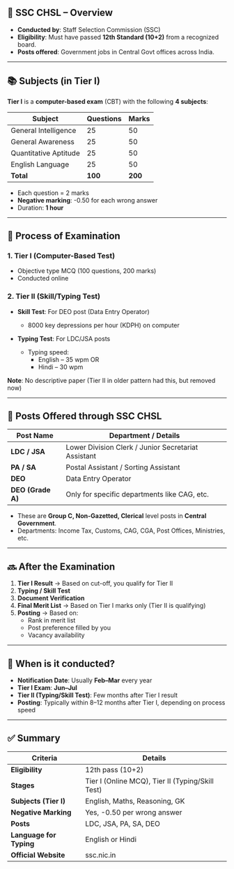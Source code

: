 ## 📝 SSC CHSL – Overview

- **Conducted by**: Staff Selection Commission (SSC)
- **Eligibility**: Must have passed **12th Standard (10+2)** from a recognized board.
- **Posts offered**: Government jobs in Central Govt offices across India.

---

## 📚 Subjects (in Tier I)

**Tier I** is a **computer-based exam** (CBT) with the following **4 subjects**:

| Subject               | Questions | Marks   |
| --------------------- | --------- | ------- |
| General Intelligence  | 25        | 50      |
| General Awareness     | 25        | 50      |
| Quantitative Aptitude | 25        | 50      |
| English Language      | 25        | 50      |
| **Total**             | **100**   | **200** |

- Each question = 2 marks
- **Negative marking**: -0.50 for each wrong answer
- Duration: **1 hour**
    

---

## 🧾 Process of Examination

### **1. Tier I (Computer-Based Test)**

- Objective type MCQ (100 questions, 200 marks)
- Conducted online

### **2. Tier II (Skill/Typing Test)**

- **Skill Test**: For DEO post (Data Entry Operator)
    - 8000 key depressions per hour (KDPH) on computer
	
- **Typing Test**: For LDC/JSA posts
    - Typing speed:
        - English – 35 wpm OR
        - Hindi – 30 wpm

**Note**: No descriptive paper (Tier II in older pattern had this, but removed now)

---
## 🧳 Posts Offered through SSC CHSL

| Post Name         | Department / Details                                |
| ----------------- | --------------------------------------------------- |
| **LDC / JSA**     | Lower Division Clerk / Junior Secretariat Assistant |
| **PA / SA**       | Postal Assistant / Sorting Assistant                |
| **DEO**           | Data Entry Operator                                 |
| **DEO (Grade A)** | Only for specific departments like CAG, etc.        |

- These are **Group C, Non-Gazetted, Clerical** level posts in **Central Government**.
- Departments: Income Tax, Customs, CAG, CGA, Post Offices, Ministries, etc.

---

## 🔜 After the Examination

1. **Tier I Result** → Based on cut-off, you qualify for Tier II
2. **Typing / Skill Test**
3. **Document Verification**
4. **Final Merit List** → Based on Tier I marks only (Tier II is qualifying)
5. **Posting** → Based on:
    - Rank in merit list
    - Post preference filled by you
    - Vacancy availability

---

## 📅 When is it conducted?

- **Notification Date**: Usually **Feb–Mar** every year
- **Tier I Exam**: **Jun–Jul**
- **Tier II (Typing/Skill Test)**: Few months after Tier I result
- **Posting**: Typically within 8–12 months after Tier I, depending on process speed

---

## ✅ Summary

| Criteria                | Details                                          |
| ----------------------- | ------------------------------------------------ |
| **Eligibility**         | 12th pass (10+2)                                 |
| **Stages**              | Tier I (Online MCQ), Tier II (Typing/Skill Test) |
| **Subjects (Tier I)**   | English, Maths, Reasoning, GK                    |
| **Negative Marking**    | Yes, -0.50 per wrong answer                      |
| **Posts**               | LDC, JSA, PA, SA, DEO                            |
| **Language for Typing** | English or Hindi                                 |
| **Official Website**    | ssc.nic.in                                       |
